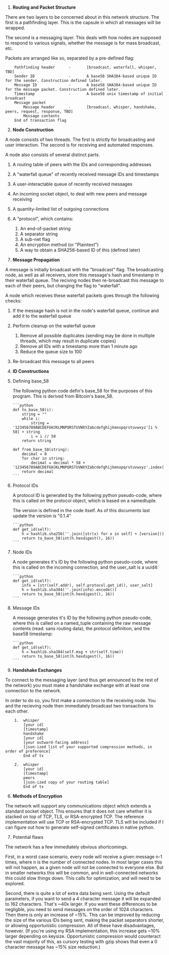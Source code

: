 1.  **Routing and Packet Structure**

 There are two layers to be concerned about in this network structure. The first is a pathfinding layer. This is the capsule in which all messages will be wrapped.

 The second is a messaging layer. This deals with how nodes are supposed to respond to various signals, whether the message is for mass broadcast, etc.
        
 Packets are arranged like so, separated by a pre-defined flag:

        Pathfinding header      -       [broadcast, waterfall, whisper, TBD]
        Sender ID               -       A base58 SHA384-based unique ID for the sender. Construction defined later.
        Message ID              -       A base58 SHA384-based unique ID for the message packet. Construction defined later.
        Timestamp               -       A base58 unix timestamp of initial broadcast
        Message packet
            Message header      -       [broadcast, whisper, handshake, peers, request, response, TBD]
            Message contents
        End of transaction flag


2.  **Node Construction**

 A node consists of two threads. The first is strictly for broadcasting and user interaction. The second is for receiving and automated responses.

 A node also consists of several distinct parts.

 1. A routing table of peers with the IDs and corresponding addresses
 2. A "waterfall queue" of recently received message IDs and timestamps
 3. A user-interactable queue of recently received messages
 4. An incoming socket object, to deal with new peers and message receiving
 5. A quantity-limited list of outgoing connections
 6. A "protocol", which contains:
     1. An end-of-packet string
     2. A separator string
     3. A sub-net flag
     4. An encryption method (or "Plaintext")
     5. A way to obtain a SHA256-based ID of this (defined later)


3.  **Message Propagation**

 A message is initially broadcast with the "broadcast" flag. The broadcasting node, as well as all receivers, store this message's hash and timestamp in their waterfall queue. The reciving nodes then re-broadcast this message to each of their peers, but changing the flag to "waterfall".

 A node which receives these waterfall packets goes through the following checks:

 1. If the message hash is not in the node's waterfall queue, continue and add it to the waterfall queue
 2. Perform cleanup on the waterfall queue
     1. Remove all possible duplicates (sending may be done in multiple threads, which may result in duplicate copies)
     2. Remove all IDs with a timestamp more than 1 minute ago
     3. Reduce the queue size to 100
 3. Re-broadcast this message to all peers


4.  **ID Constructions**

 1. Defining base_58
 
     The following python code defin's base\_58 for the purposes of this program. This is derived from Bitcoin's base_58.
    
        ```python
        def to_base_58(i):
            string = ""
            while i:
                string = '123456789ABCDEFGHJKLMNPQRSTUVWXYZabcdefghijkmnopqrstuvwxyz'[i % 58] + string
                i = i // 58
            return string

        def from_base_58(string):
            decimal = 0
            for char in string:
                decimal = decimal * 58 + '123456789ABCDEFGHJKLMNPQRSTUVWXYZabcdefghijkmnopqrstuvwxyz'.index(char)
            return decimal
        ```

 2. Protocol IDs
 
     A protocol ID is generated by the following python pseudo-code, where this is called on the protocol object, which is based on a namedtuple.
     
     The version is defined in the code itself. As of this documents last update the version is "0.1.4"
        
        ```python
        def get_id(self):
            h = hashlib.sha256(''.join([str(x) for x in self] + [version]))
            return to_base_58(int(h.hexdigest(), 16))
        ```

 3. Node IDs
           
     A node generates it's ID by the following python pseudo-code, where this is called on the incoming connection, and the user_salt is a uuid4:

        ```python
        def get_id(self):
            info = [str(self.addr), self.protocol.get_id(), user_salt]
            h = hashlib.sha384(''.join(info).encode())
            return to_base_58(int(h.hexdigest(), 16))
        ```

 4. Message IDs
           
     A message generates it's ID by the following python pseudo-code, where this is called on a named_tuple containing the raw message contents (read: sans routing data), the protocol definition, and the base58 timestamp:

        ```python
        def get_id(self):
            h = hashlib.sha384(self.msg + str(self.time))
            return to_base_58(int(h.hexdigest(), 16))
        ```


5.  **Handshake Exchanges**

 To connect to the messaging layer (and thus get announced to the rest of the network) you must make a handshake exchange with at least one connection to the network.
 
 In order to do so, you first make a connection to the receiving node. You and the recieving node then immediately broadcast two transactions to each other.

        1.  whisper
            [your id]
            [timestamp]
            handshake
            [your id]
            [your outward-facing address]
            [json-ized list of your supported compression methods, in order of preference]
            End of tx

        2.  whisper
            [your id]
            [timestamp]
            peers
            [json-ized copy of your routing table]
            End of tx


6.  **Methods of Encryption**

 The network will support any communications object which extends a standard socket object. This ensures that it does not care whether it is stacked on top of TCP, TLS, or RSA-encrypted TCP. The reference implementation will use TCP or RSA-encrypted TCP. TLS will be included if I can figure out how to generate self-signed certificates in native python.


7.	Potential flaws

 The network has a few immediately obvious shortcomings.

 First, in a worst case scenario, every node will receive a given message n-1 times, where n is the number of connected nodes. In most larger cases this will not happen, as a given node will not be connected to everyone else. But in smaller networks this will be common, and in well-connected networks this could slow things down. This calls for optimization, and will need to be explored.

 Second, there is quite a lot of extra data being sent. Using the default parameters, if you want to send a 4 character message it will be expanded to 162 characters. That's ~40x larger. If you want these differences to be negligble, you need to send messages on the order of 1024 characters. Then there is only an increase of ~15%. This can be improved by reducing the size of the various IDs being sent, making the packet separators shorter, or allowing opportunistic compression. All of these have disadvantages, however. (If you're using my RSA implementation, this increase gets ~10% larger depending on keysize. Opportunistic compression would counteract the vast majority of this, as cursory testing with gzip shows that even a 0 character message has ~15% size reduction.)
